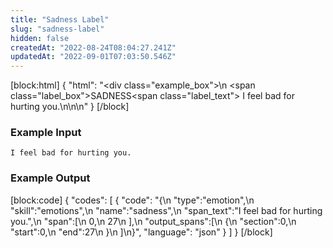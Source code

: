 ```yaml
---
title: "Sadness Label"
slug: "sadness-label"
hidden: false
createdAt: "2022-08-24T08:04:27.241Z"
updatedAt: "2022-09-01T07:03:50.546Z"
---
```

[block:html]
{
  "html": "<div class=\"example_box\">\n  <span class=\"label_box\">SADNESS</span><span class=\"label_text\"> I feel bad for hurting you.</span>\n</div>\n\n<style>\n  .label_box { \n    box-sizing: border-box;\n    border-width: 0px;\n    border-style: solid;\n    border-bottom-left-radius: 0.25rem;\n    border-top-left-radius: 0.25rem;\n    border-top-right-radius: 0.25rem;\n    background-color: rgb(241, 59, 233);\n    color: white;\n    padding: 2px;\n    position: relative;\n    outline-style: none;\">\n  }\n  .label_text {\n    box-sizing: border-box;\n    border-width: 0px 0px 2px;\n    border-style: solid;\n    border-color: rgb(241, 59, 233);\n\t}\n  .example_box {\n    max-width: 40rem;\n    margin: 0 auto;\n    background-color: rgb(243, 245, 249);\n    padding: 18px;\n    line-height: 28px;\n  }\n  .tooltip {\n    color:white;\n    background-color: black;\n    width: 120px;\n    position: absolute;\n        top: 26px;\n        left: 15px;\n  }\n</style>"
}
[/block]
### Example Input

```
I feel bad for hurting you.	
```

### Example Output
[block:code]
{
  "codes": [
    {
      "code": "{\n   \"type\":\"emotion\",\n   \"skill\":\"emotions\",\n   \"name\":\"sadness\",\n   \"span_text\":\"I feel bad for hurting you.\",\n   \"span\":[\n      0,\n      27\n   ],\n   \"output_spans\":[\n      {\n         \"section\":0,\n         \"start\":0,\n         \"end\":27\n      }\n   ]\n}",
      "language": "json"
    }
  ]
}
[/block]